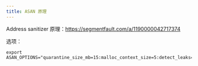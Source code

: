 ```yaml
---
title: ASAN 原理
---
```


Address sanitizer 原理：https://segmentfault.com/a/1190000042717374

选项：

```
export ASAN_OPTIONS="quarantine_size_mb=15:malloc_context_size=5:detect_leaks=false:alloc_dealloc_mismatch=0:max_redzone=1024:report_globals=0"
```


